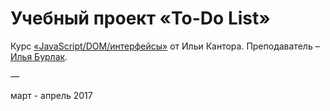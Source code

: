 # Учебный проект «To-Do List»

Курс [«JavaScript/DOM/интерфейсы»](https://learn.javascript.ru/courses/js) от Ильи Кантора.
Преподаватель – [Илья Бурлак](https://learn.javascript.ru/profile/ilya-burlak).

—

март - апрель 2017
